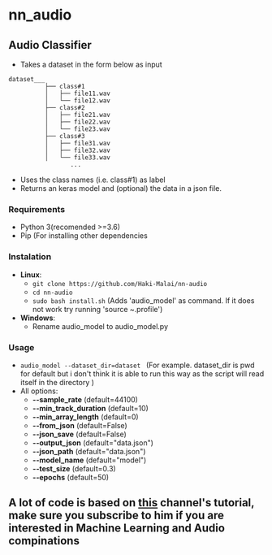 # nn_audio
## Audio Classifier
- Takes a dataset in the form below as input

```
dataset___
          ├── class#1
          │   ├── file11.wav
          │   └── file12.wav
          ├── class#2
          │   ├── file21.wav
          │   ├── file22.wav
          │   └── file23.wav
          ├── class#3
          │   ├── file31.wav
          │   ├── file32.wav
          │   └── file33.wav
                 ...
 ```
 - Uses the class names (i.e. class#1) as label
 - Returns an keras model and (optional) the data in a json file.

### Requirements
   - Python 3(recomended >=3.6)
   - Pip (For installing other dependencies

### Instalation
  - **Linux**:
    - `git clone https://github.com/Haki-Malai/nn-audio`
    - `cd nn-audio`
    - `sudo bash install.sh` (Adds 'audio_model' as command. If it does not work try running 'source ~\.profile')
  - **Windows**:
    - Rename audio_model to audio_model.py

### Usage
  - `audio_model --dataset_dir=dataset ` (For example. dataset_dir is pwd for default but i don't think it is able to run this way as the script will read itself in the directory )
  - All options:
     - **--sample_rate** (default=44100)
     - **--min_track_duration** (default=10)
     - **--min_array_length** (default=0)
     - **--from_json** (default=False)
     - **--json_save** (default=False)
     - **--output_json** (default="data.json")
     - **--json_path** (default="data.json")
     - **--model_name** (default="model")
     - **--test_size** (default=0.3)
     - **--epochs** (default=50)

## A lot of code is based on [this](https://www.youtube.com/channel/UCZPFjMe1uRSirmSpznqvJfQ) channel's tutorial, make sure you subscribe to him if you are interested in Machine Learning and Audio compinations
